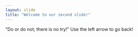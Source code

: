 ```yaml
---
layout: slide
title: "Welcome to our second slide!"
---
```

"Do or do not; there is no try!"
Use the left arrow to go back!

